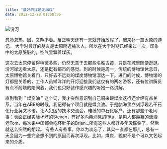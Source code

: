 ```yaml
---
title: "最好的煤是无烟煤"
date: 2012-12-28 01:58:56
---
```


![汾河](../../../images/2012/taiyuan.jpg "taiyuan") 

忽冷忽热，困，又睡不着。反正明天还有一天就开始放假了，起来补一篇太原的游记。 大学时最好的朋友是太原附近榆次人，所以在大学时期已经来过一次。印象中的太原脏脏的，空气里飘着煤灰。 

这次去太原停留得稍微多些，仍然无意于去那些名胜古迹，只是在城里随便逛逛。汾河岸边看太原，还是挺有都市的感觉。到的时候是周一，传统的博物馆休息日，太原博物馆关着门，只好去不远处的煤炭博物馆溜达一下。进门的时候，博物馆的灯都是关着的，工作人员懒洋洋的开灯迎接我们这仅有的两名游客，还有位讲解员有点不耐烦的陪同着，我们也只好装作感兴趣的听她一路讲解。 

直到看到＂煤变油＂这个词，我才突然意识到自己原来跟煤炭这行还曾经有点关系。当年在ABB的时候，我记得有个项目就是煤变油。于是脑海里立刻浮现若干石化行业英文术语，让人犯困的技术交流会，难缠的中石化客户，还有那些个老同事：表面正经实际坏坏的Steven，有好多内幕消息的Rita，是男人都羡慕的潇洒老Tom，每次来中国都会吃坏肚子的Brian...所有这些人都好多年没联络了，然后就这么突然的想起。 有些人有些事，你以为淡忘了，其实一直都在那儿，总有一天会因为一些完全想不到的原因而再次浮现。比如，煤炭，貌似不是个可以文艺起来的介质。
